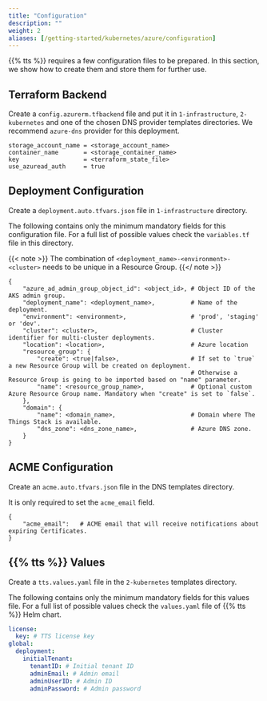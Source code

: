 ```yaml
---
title: "Configuration"
description: ""
weight: 2
aliases: [/getting-started/kubernetes/azure/configuration]
---
```


{{% tts %}} requires a few configuration files to be prepared. In this section, we show how to create them and store them for further use.

<!--more-->

## Terraform Backend

Create a `config.azurerm.tfbackend` file and put it in `1-infrastructure`, `2-kubernetes` and one of the chosen DNS provider templates directories. We recommend `azure-dns` provider for this deployment.

```
storage_account_name = <storage_account_name>
container_name       = <storage_container_name>
key                  = <terraform_state_file>
use_azuread_auth     = true
```

## Deployment Configuration

Create a `deployment.auto.tfvars.json` file in `1-infrastructure` directory.

The following contains only the minimum mandatory fields for this configuration file. For a full list of possible values check the `variables.tf` file in this directory.

{{< note >}}
The combination of `<deployment_name>-<environment>-<cluster>` needs to be unique in a Resource Group.
{{</ note >}}

```
{
    "azure_ad_admin_group_object_id": <object_id>, # Object ID of the AKS admin group.
    "deployment_name": <deployment_name>,          # Name of the deployment.
    "environment": <environment>,                  # 'prod', 'staging' or 'dev'.
    "cluster": <cluster>,                          # Cluster identifier for multi-cluster deployments.
    "location": <location>,                        # Azure location
    "resource_group": {
        "create": <true|false>,                    # If set to `true` a new Resource Group will be created on deployment.
                                                   # Otherwise a Resource Group is going to be imported based on "name" parameter.
        "name": <resource_group_name>,             # Optional custom Azure Resource Group name. Mandatory when "create" is set to `false`.
    },
    "domain": {
        "name": <domain_name>,                     # Domain where The Things Stack is available.
        "dns_zone": <dns_zone_name>,               # Azure DNS zone.
    }
}
```

## ACME Configuration

Create an `acme.auto.tfvars.json` file in the DNS templates directory.

It is only required to set the `acme_email` field.

```
{
    "acme_email":   # ACME email that will receive notifications about expiring Certificates.
}
```

## {{% tts %}} Values

Create a `tts.values.yaml` file in the `2-kubernetes` templates directory.

The following contains only the minimum mandatory fields for this values file. For a full list of possible values check the `values.yaml` file of {{% tts %}} Helm chart.

```yaml
license:
  key: # TTS license key
global:
  deployment:
    initialTenant:
      tenantID: # Initial tenant ID
      adminEmail: # Admin email
      adminUserID: # Admin ID
      adminPassword: # Admin password
```
